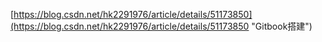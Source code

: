 [https://blog.csdn.net/hk2291976/article/details/51173850](https://blog.csdn.net/hk2291976/article/details/51173850 "Gitbook搭建")


